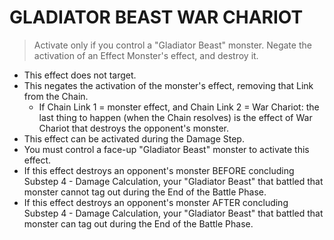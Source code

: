 # GLADIATOR BEAST WAR CHARIOT

> Activate only if you control a "Gladiator Beast" monster. Negate the activation of an Effect Monster's effect, and destroy it.

*   This effect does not target.
*   This negates the activation of the monster's effect, removing that Link from the Chain.
    *   If Chain Link 1 = monster effect, and Chain Link 2 = War Chariot: the last thing to happen (when the Chain resolves) is the effect of War Chariot that destroys the opponent's monster.
*   This effect can be activated during the Damage Step.
*   You must control a face-up "Gladiator Beast" monster to activate this effect.
*   If this effect destroys an opponent's monster BEFORE concluding Substep 4 - Damage Calculation, your "Gladiator Beast" that battled that monster cannot tag out during the End of the Battle Phase.
*   If this effect destroys an opponent's monster AFTER concluding Substep 4 - Damage Calculation, your "Gladiator Beast" that battled that monster can tag out during the End of the Battle Phase.
